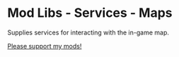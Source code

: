 # Mod Libs - Services - Maps

Supplies services for interacting with the in-game map.

[Please support my mods!](https://forums.terraria.org/index.php?threads/hamstars-mods-past-present-and-future.63713/)
